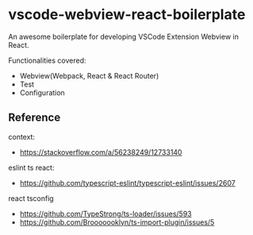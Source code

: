 # vscode-webview-react-boilerplate

An awesome boilerplate for developing VSCode Extension Webview in React.

Functionalities covered:
- Webview(Webpack, React & React Router)
- Test
- Configuration

## Reference

context:
- https://stackoverflow.com/a/56238249/12733140

eslint ts react:
- https://github.com/typescript-eslint/typescript-eslint/issues/2607

react tsconfig
- https://github.com/TypeStrong/ts-loader/issues/593
- https://github.com/Brooooooklyn/ts-import-plugin/issues/5